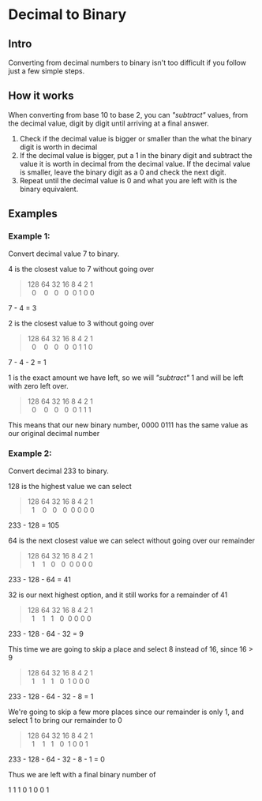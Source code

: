 # Decimal to Binary

## Intro

Converting from decimal numbers to binary isn't too difficult if you follow just a few simple steps.

## How it works
When converting from base 10 to base 2, you can *"subtract"* values, from the decimal value, digit by digit until arriving at a final answer.

1. Check if the decimal value is bigger or smaller than the what the binary digit is worth in decimal
2. If the decimal value is bigger, put a 1 in the binary digit and subtract the value it is worth in decimal from the decimal value. If the decimal value is smaller, leave the binary digit as a 0 and check the next digit.
3. Repeat until the decimal value is 0 and what you are left with is the binary equivalent.

## Examples

### Example 1:

Convert decimal value 7 to binary.

4 is the closest value to 7 without going over

> 128 64 32 16 8 4 2 1  
> &nbsp;&nbsp;0&nbsp;&nbsp;&nbsp;&nbsp;0&nbsp;&nbsp;&nbsp;0&nbsp;&nbsp;&nbsp;0&nbsp;&nbsp;0 1 0 0

7 - 4 = 3
 
2 is the closest value to 3 without going over
 
> 128 64 32 16 8 4 2 1  
> &nbsp;&nbsp;0&nbsp;&nbsp;&nbsp;&nbsp;0&nbsp;&nbsp;&nbsp;0&nbsp;&nbsp;&nbsp;0&nbsp;&nbsp;0 1 1 0
  
7 - 4 - 2 = 1
  
1 is the exact amount we have left, so we will *"subtract"* 1 and will be left with zero left over.

> 128 64 32 16 8 4 2 1  
> &nbsp;&nbsp;0&nbsp;&nbsp;&nbsp;&nbsp;0&nbsp;&nbsp;&nbsp;0&nbsp;&nbsp;&nbsp;0&nbsp;&nbsp;0 1 1 1
 
This means that our new binary number, 0000 0111 has the same value
as our original decimal number

### Example 2:

Convert decimal 233 to binary.

128 is the highest value we can select

> 128 64 32 16 8 4 2 1  
> &nbsp;&nbsp;1&nbsp;&nbsp;&nbsp;&nbsp;0&nbsp;&nbsp;&nbsp;0&nbsp;&nbsp;&nbsp;0&nbsp;&nbsp;0 0 0 0

233 - 128 = 105

64 is the next closest value we can select without going over our remainder

> 128 64 32 16 8 4 2 1  
> &nbsp;&nbsp;1&nbsp;&nbsp;&nbsp;&nbsp;1&nbsp;&nbsp;&nbsp;0&nbsp;&nbsp;&nbsp;0&nbsp;&nbsp;0 0 0 0

233 - 128 - 64 = 41

32 is our next highest option, and it still works for a remainder of 41

> 128 64 32 16 8 4 2 1  
> &nbsp;&nbsp;1&nbsp;&nbsp;&nbsp;&nbsp;1&nbsp;&nbsp;&nbsp;1&nbsp;&nbsp;&nbsp;0&nbsp;&nbsp;0 0 0 0

233 - 128 - 64 - 32 = 9

This time we are going to skip a place and select 8 instead of 16, since 16 > 9

> 128 64 32 16 8 4 2 1  
> &nbsp;&nbsp;1&nbsp;&nbsp;&nbsp;&nbsp;1&nbsp;&nbsp;&nbsp;1&nbsp;&nbsp;&nbsp;0&nbsp;&nbsp;1 0 0 0

233 - 128 - 64 - 32 - 8 = 1

We're going to skip a few more places since our remainder is only 1, and select 1 to bring our remainder to 0

> 128 64 32 16 8 4 2 1  
> &nbsp;&nbsp;1&nbsp;&nbsp;&nbsp;&nbsp;1&nbsp;&nbsp;&nbsp;1&nbsp;&nbsp;&nbsp;0&nbsp;&nbsp;1 0 0 1

233 - 128 - 64 - 32 - 8 - 1 = 0

Thus we are left with a final binary number of

1 1 1 0 1 0 0 1

